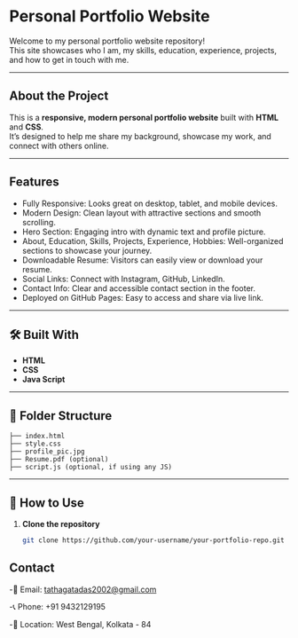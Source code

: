 #  Personal Portfolio Website

Welcome to my personal portfolio website repository!  
This site showcases who I am, my skills, education, experience, projects, and how to get in touch with me.

---

##  About the Project

This is a **responsive, modern personal portfolio website** built with **HTML** and **CSS**.  
It’s designed to help me share my background, showcase my work, and connect with others online.

---

##  Features

- Fully Responsive: Looks great on desktop, tablet, and mobile devices.
- Modern Design: Clean layout with attractive sections and smooth scrolling.
- Hero Section: Engaging intro with dynamic text and profile picture.
- About, Education, Skills, Projects, Experience, Hobbies: Well-organized sections to showcase your journey.
- Downloadable Resume: Visitors can easily view or download your resume.
- Social Links: Connect with Instagram, GitHub, LinkedIn.
- Contact Info: Clear and accessible contact section in the footer.
- Deployed on GitHub Pages: Easy to access and share via live link.

---

## 🛠️ Built With

- **HTML**
- **CSS**
- **Java Script**

---

## 📂 Folder Structure

```
├── index.html
├── style.css
├── profile_pic.jpg
├── Resume.pdf (optional)
├── script.js (optional, if using any JS)
```
    
---

## 🚀 How to Use

1. **Clone the repository**
   ```bash
   git clone https://github.com/your-username/your-portfolio-repo.git

## Contact

-📧 Email: tathagatadas2002@gmail.com

-📞 Phone: +91 9432129195

-📍 Location: West Bengal, Kolkata - 84

